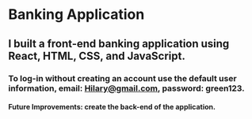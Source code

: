 # Banking Application
## I built a front-end banking application using React, HTML, CSS, and JavaScript. 
### To log-in without creating an account use the default user information, email: Hilary@gmail.com, password: green123. 

#### Future Improvements: create the back-end of the application. 
